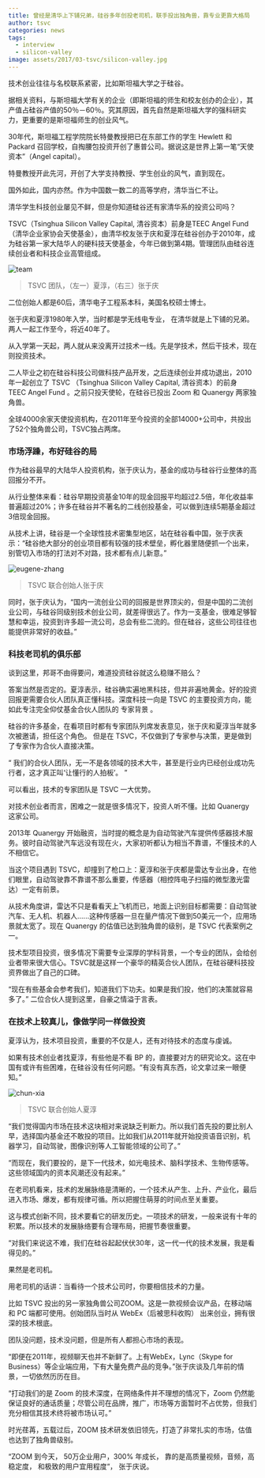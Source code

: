 ```yaml
---
title: 曾经是清华上下铺兄弟，硅谷多年创投老司机，联手投出独角兽，靠专业更靠大格局
author: tsvc
categories: news
tags:
  - interview
  - silicon-valley
image: assets/2017/03-tsvc/silicon-valley.jpg
---
```


技术创业往往与名校联系紧密，比如斯坦福大学之于硅谷。

据相关资料，与斯坦福大学有关的企业（即斯坦福的师生和校友创办的企业），其产值占硅谷产值的50％－60％。究其原因，首先自然是斯坦福大学的强科研实力，更重要的是斯坦福师生的创业风气。

30年代，斯坦福工程学院院长特曼教授把已在东部工作的学生 Hewlett 和 Packard 召回学校，自掏腰包投资开创了惠普公司。据说这是世界上第一笔“天使资本”（Angel capital）。

特曼教授开此先河，开创了大学支持教授、学生创业的风气，直到现在。

国外如此，国内亦然。作为中国数一数二的高等学府，清华当仁不让。

清华学生科技创业屡见不鲜，但是你知道硅谷还有家清华系的投资公司吗？

TSVC（Tsinghua Silicon Valley Capital, 清谷资本）前身是TEEC Angel Fund（清华企业家协会天使基金），由清华校友张于庆和夏淳在硅谷创办于2010年，成为硅谷第一家大陆华人的硬科技天使基金，今年已做到第4期。管理团队由硅谷连续创业者和科技企业高管组成。

![team](/assets/2017/03-tsvc/team.jpg)
> TSVC 团队，（左一）夏淳，（右三）张于庆

二位创始人都是60后，清华电子工程系本科，美国名校硕士博士。

张于庆和夏淳1980年入学，当时都是学无线电专业， 在清华就是上下铺的兄弟。两人一起工作至今，将近40年了。

从入学第一天起，两人就从来没离开过技术一线。先是学技术，然后干技术，现在则投资技术。

二人毕业之初在硅谷科技公司做科技产品开发，之后连续创业并成功退出，2010年一起创立了 TSVC （Tsinghua Silicon Valley Capital, 清谷资本）的前身  TEEC Angel Fund   。之前只投天使轮，在硅谷已投出 Zoom 和 Quanergy 两家独角兽。

全球4000余家天使投资机构，在2011年至今投资的全部14000+公司中，共投出了52个独角兽公司，TSVC独占两席。

### 市场浮躁，布好硅谷的局

作为硅谷最早的大陆华人投资机构，张于庆认为，基金的成功与硅谷行业整体的高回报分不开。

从行业整体来看：硅谷早期投资基金10年的现金回报平均超过2.5倍，年化收益率普遍超过20%；许多在硅谷并不著名的二线创投基金，可以做到连续5期基金超过3倍现金回报。

从技术上讲，硅谷是一个全球性技术密集型地区，站在硅谷看中国，张于庆表示：“硅谷绝大部分的创业项目都有较强的技术壁垒，孵化器里随便抓一个出来，别管切入市场的打法对不对路，技术都有点儿新意。”

![eugene-zhang](/assets/2017/03-tsvc/eugene-zhang.jpg)
> TSVC 联合创始人张于庆

同时，张于庆认为，“国内一流创业公司的回报是世界顶尖的，但是中国的二流创业公司，与硅谷同级别技术创业公司，就差得很远了。作为一支基金，很难足够智慧和幸运，投资到许多超一流公司，总会有些二流的。但在硅谷，这些公司往往也能提供非常好的收益。”

### 科技老司机的俱乐部

谈到这里，邦哥不由得要问，难道投资硅谷就这么稳赚不赔么？

答案当然是否定的。夏淳表示，硅谷确实遍地黑科技，但并非遍地黄金。好的投资回报更需要合伙人团队真正懂科技。深度科技一向是 TSVC 的主要投资方向，能如此专注完全仰仗基金合伙人团队的 专家背景 。

硅谷的许多基金，在看项目时都有专家团队列席发表意见，张于庆和夏淳当年就多次被邀请，担任这个角色。 但是在 TSVC，不仅做到了专家参与决策，更是做到了专家作为合伙人直接决策。

“ 我们的合伙人团队，无一不是各领域的技术大牛，甚至是行业内已经创业成功先行者，这才真正叫‘让懂行的人拍板’。 ”

可以看出，技术的专家团队是 TSVC 一大优势。

对技术创业者而言，困难之一就是很多情况下，投资人听不懂。比如 Quanergy 这家公司。

2013年 Quanergy 开始融资，当时提的概念是为自动驾驶汽车提供传感器技术服务。彼时自动驾驶汽车远没有现在火，大家初听都认为相当不靠谱，不懂技术的人不相信它。

当这个项目遇到 TSVC，却撞到了枪口上：夏淳和张于庆都是雷达专业出身，在他们眼里，自动驾驶靠不靠谱不那么重要，传感器（相控阵电子扫描的微型激光雷达）一定有前景。

从技术角度讲，雷达不只是看看天上飞机而已，地面上识别目标都需要：自动驾驶汽车、无人机、机器人......这种传感器一旦在量产情况下做到50美元一个，应用场景就太宽了。现在 Quanergy 的估值已达到独角兽的级别，是 TSVC 代表案例之一。

技术型项目投资，很多情况下需要专业深厚的学科背景，一个专业的团队，会给创业者带来很大信心。TSVC就是这样一个豪华的精英合伙人团队，在硅谷硬科技投资界做出了自己的口碑。

“现在有些基金会参考我们，知道我们下功夫。如果是我们投，他们的决策就容易多了。” 二位合伙人提到这里，自豪之情溢于言表。

### 在技术上较真儿，像做学问一样做投资

夏淳认为，技术项目投资，重要的不仅是人，还有对待技术的态度与虔诚。

如果有技术创业者找夏淳，有些他是不看 BP 的，直接要对方的研究论文。这在中国有或许有些困难，在硅谷没有任何问题。“有没有真东西，论文拿过来一眼便知。”

![chun-xia](/assets/2017/03-tsvc/chun-xia.jpg)
> TSVC 联合创始人夏淳

“我们觉得国内市场在技术这块相对来说缺乏判断力。所以我们首先投的要比别人早，选择国内基金还不敢投的项目。比如我们从2011年就开始投资语音识别，机器学习，自动驾驶，图像识别等人工智能领域的公司了。”

“而现在，我们要投的，是下一代技术，如光电技术、脑科学技术、生物传感等。这些领域国内的资本风潮还没有起来。”

在老司机看来，技术的发展脉络是清晰的，一个技术从产生、上升、产业化，最后进入市场、爆发，都有规律可循。所以把握住萌芽的时间点至关重要。

这与模式创新不同，技术要看它的研发历史。一项技术的研发，一般来说有十年的积累。所以技术的发展脉络要有合理布局，把握节奏很重要。

“对我们来说这不难，我们在硅谷起起伏伏30年，这一代一代的技术发展，我是看得见的。”

果然是老司机。

用老司机的话讲：当看待一个技术公司时，你要相信技术的力量。

比如 TSVC 投出的另一家独角兽公司ZOOM。这是一款视频会议产品，在移动端和 PC 端都可使用。创始团队当时从 WebEx（后被思科收购） 出来创业，拥有很深的技术根底。

团队没问题，技术没问题，但是所有人都担心市场的表现。

“即便在2011年，视频聊天也并不新鲜了。上有WebEx，Lync（Skype for Business）等企业端应用，下有大量免费产品的竞争。”张于庆谈及几年前的情景，一切依然历历在目。

“打动我们的是 Zoom 的技术深度，在网络条件并不理想的情况下，Zoom 仍然能保证良好的通话质量；尽管公司在品牌，推广，市场等方面暂时不占优势，但我们充分相信其技术终将被市场认可。”

时光荏苒，五载过后，ZOOM 技术研发依旧领先，打造了非常扎实的市场，估值也达到了独角兽级别。

“ZOOM 到今天， 50万企业用户，300% 年成长， 靠的是高质量视频，音频，高稳定度， 和极致的用户宜用程度“， 张于庆说。
